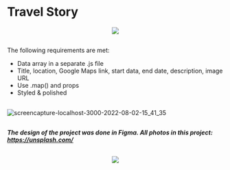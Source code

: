 # Travel Story
<p align="center">
  <img src= https://user-images.githubusercontent.com/78430729/182367264-67026518-88a9-4f56-a4e1-908d8b6757df.png />
</p>
 
## ##
The following requirements are met:
 * Data array in a separate .js file
 * Title, location, Google Maps link, start data, end date, description, image URL
 * Use .map() and props
 * Styled & polished
## ##
![screencapture-localhost-3000-2022-08-02-15_41_35](https://user-images.githubusercontent.com/78430729/182377247-f3298515-1d13-4ef1-a79b-7ca3642a572c.png)

## ##


##### The design of the project was done in Figma. All photos in this project: https://unsplash.com/
## ##
<p align="center">

  <img src= https://user-images.githubusercontent.com/78430729/143256050-e92a537a-8e96-4b54-9513-10e47e9bc495.png />
</p>
